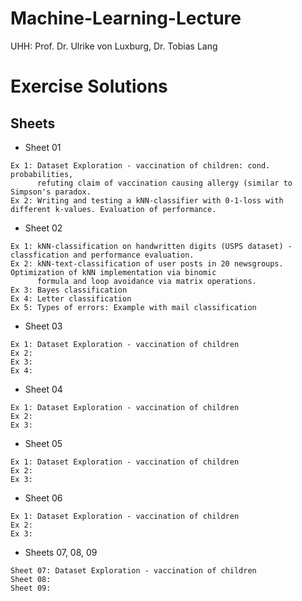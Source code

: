 # Machine-Learning-Lecture
UHH: Prof. Dr. Ulrike von Luxburg, Dr. Tobias Lang


# Exercise Solutions
## Sheets
- Sheet 01
```
Ex 1: Dataset Exploration - vaccination of children: cond. probabilities, 
      refuting claim of vaccination causing allergy (similar to Simpson's paradox.
Ex 2: Writing and testing a kNN-classifier with 0-1-loss with different k-values. Evaluation of performance.
```
- Sheet 02
```
Ex 1: kNN-classification on handwritten digits (USPS dataset) - classfication and performance evaluation.
Ex 2: kNN-text-classification of user posts in 20 newsgroups. Optimization of kNN implementation via binomic 
      formula and loop avoidance via matrix operations.
Ex 3: Bayes classification
Ex 4: Letter classification
Ex 5: Types of errors: Example with mail classification
```
- Sheet 03
```
Ex 1: Dataset Exploration - vaccination of children
Ex 2: 
Ex 3: 
Ex 4: 
```
- Sheet 04
```
Ex 1: Dataset Exploration - vaccination of children
Ex 2: 
Ex 3: 
```
- Sheet 05
```
Ex 1: Dataset Exploration - vaccination of children
Ex 2: 
Ex 3: 
```
- Sheet 06
```
Ex 1: Dataset Exploration - vaccination of children
Ex 2: 
Ex 3: 
```
- Sheets 07, 08, 09
```
Sheet 07: Dataset Exploration - vaccination of children
Sheet 08: 
Sheet 09:
```
